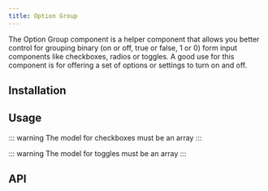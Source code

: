 ```yaml
---
title: Option Group
---
```


The Option Group component is a helper component that allows you better control for grouping binary (on or off, true or false, 1 or 0) form input components like checkboxes, radios or toggles. A good use for this component is for offering a set of options or settings to turn on and off.

## Installation
<doc-installation components="QOptionGroup" />

## Usage
<doc-example title="Standard" file="QOptionGroup/Standard" />

<doc-example title="With checkboxes" file="QOptionGroup/Checkbox" />

::: warning
The model for checkboxes must be an array
:::

<doc-example title="With toggles" file="QOptionGroup/Toggle" />

::: warning
The model for toggles must be an array
:::

<doc-example title="With option labels on the left side" file="QOptionGroup/Label" />

<doc-example title="Inline" file="QOptionGroup/Inline" />

<doc-example title="Dense and inline" file="QOptionGroup/DenseInline" />

<doc-example title="Disabled" file="QOptionGroup/Disable" />

<doc-example title="On a dark background" file="QOptionGroup/Dark" dark />

## API
<doc-api file="QOptionGroup" />
